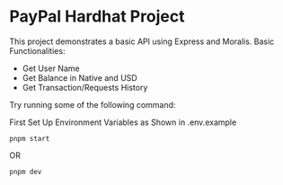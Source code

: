 # PayPal Hardhat Project

This project demonstrates a basic API using Express and Moralis. Basic Functionalities:

- Get User Name
- Get Balance in Native and USD
- Get Transaction/Requests History

Try running some of the following command:

First Set Up Environment Variables as Shown in .env.example

```shell
pnpm start
```

OR

```shell
pnpm dev
```
